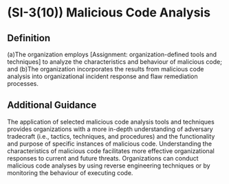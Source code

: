 
# (SI-3(10)) Malicious Code Analysis

## Definition

(a)The organization employs [Assignment: organization-defined tools and techniques] to analyze the characteristics and behaviour of malicious code; and
(b)The organization incorporates the results from malicious code analysis into organizational incident response and flaw remediation processes.

## Additional Guidance

The application of selected malicious code analysis tools and techniques provides organizations with a more in-depth understanding of adversary tradecraft (i.e., tactics, techniques, and procedures) and the functionality and purpose of specific instances of malicious code. Understanding the characteristics of malicious code facilitates more effective organizational responses to current and future threats. Organizations can conduct malicious code analyses by using reverse engineering techniques or by monitoring the behaviour of executing code.
